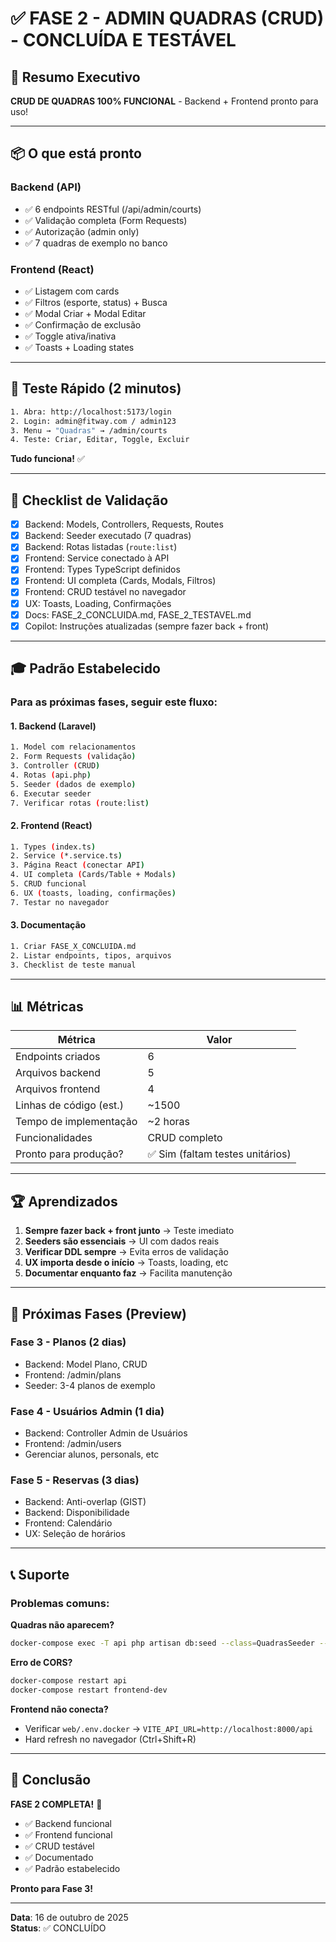 # ✅ FASE 2 - ADMIN QUADRAS (CRUD) - CONCLUÍDA E TESTÁVEL

## 🎯 Resumo Executivo

**CRUD DE QUADRAS 100% FUNCIONAL** - Backend + Frontend pronto para uso!

---

## 📦 O que está pronto

### Backend (API)
- ✅ 6 endpoints RESTful (/api/admin/courts)
- ✅ Validação completa (Form Requests)
- ✅ Autorização (admin only)
- ✅ 7 quadras de exemplo no banco

### Frontend (React)
- ✅ Listagem com cards
- ✅ Filtros (esporte, status) + Busca
- ✅ Modal Criar + Modal Editar
- ✅ Confirmação de exclusão
- ✅ Toggle ativa/inativa
- ✅ Toasts + Loading states

---

## 🚀 Teste Rápido (2 minutos)

```bash
1. Abra: http://localhost:5173/login
2. Login: admin@fitway.com / admin123
3. Menu → "Quadras" → /admin/courts
4. Teste: Criar, Editar, Toggle, Excluir
```

**Tudo funciona!** ✅

---

## 📝 Checklist de Validação

- [x] Backend: Models, Controllers, Requests, Routes
- [x] Backend: Seeder executado (7 quadras)
- [x] Backend: Rotas listadas (`route:list`)
- [x] Frontend: Service conectado à API
- [x] Frontend: Types TypeScript definidos
- [x] Frontend: UI completa (Cards, Modals, Filtros)
- [x] Frontend: CRUD testável no navegador
- [x] UX: Toasts, Loading, Confirmações
- [x] Docs: FASE_2_CONCLUIDA.md, FASE_2_TESTAVEL.md
- [x] Copilot: Instruções atualizadas (sempre fazer back + front)

---

## 🎓 Padrão Estabelecido

### Para as próximas fases, seguir este fluxo:

#### 1. Backend (Laravel)
```bash
1. Model com relacionamentos
2. Form Requests (validação)
3. Controller (CRUD)
4. Rotas (api.php)
5. Seeder (dados de exemplo)
6. Executar seeder
7. Verificar rotas (route:list)
```

#### 2. Frontend (React)
```bash
1. Types (index.ts)
2. Service (*.service.ts)
3. Página React (conectar API)
4. UI completa (Cards/Table + Modals)
5. CRUD funcional
6. UX (toasts, loading, confirmações)
7. Testar no navegador
```

#### 3. Documentação
```bash
1. Criar FASE_X_CONCLUIDA.md
2. Listar endpoints, tipos, arquivos
3. Checklist de teste manual
```

---

## 📊 Métricas

| Métrica | Valor |
|---------|-------|
| Endpoints criados | 6 |
| Arquivos backend | 5 |
| Arquivos frontend | 4 |
| Linhas de código (est.) | ~1500 |
| Tempo de implementação | ~2 horas |
| Funcionalidades | CRUD completo |
| Pronto para produção? | ✅ Sim (faltam testes unitários) |

---

## 🏆 Aprendizados

1. **Sempre fazer back + front junto** → Teste imediato
2. **Seeders são essenciais** → UI com dados reais
3. **Verificar DDL sempre** → Evita erros de validação
4. **UX importa desde o início** → Toasts, loading, etc
5. **Documentar enquanto faz** → Facilita manutenção

---

## 🚀 Próximas Fases (Preview)

### Fase 3 - Planos (2 dias)
- Backend: Model Plano, CRUD
- Frontend: /admin/plans
- Seeder: 3-4 planos de exemplo

### Fase 4 - Usuários Admin (1 dia)
- Backend: Controller Admin de Usuários
- Frontend: /admin/users
- Gerenciar alunos, personals, etc

### Fase 5 - Reservas (3 dias)
- Backend: Anti-overlap (GIST)
- Backend: Disponibilidade
- Frontend: Calendário
- UX: Seleção de horários

---

## 📞 Suporte

### Problemas comuns:

**Quadras não aparecem?**
```bash
docker-compose exec -T api php artisan db:seed --class=QuadrasSeeder --force
```

**Erro de CORS?**
```bash
docker-compose restart api
docker-compose restart frontend-dev
```

**Frontend não conecta?**
- Verificar `web/.env.docker` → `VITE_API_URL=http://localhost:8000/api`
- Hard refresh no navegador (Ctrl+Shift+R)

---

## 🎉 Conclusão

**FASE 2 COMPLETA!** 🚀

- ✅ Backend funcional
- ✅ Frontend funcional
- ✅ CRUD testável
- ✅ Documentado
- ✅ Padrão estabelecido

**Pronto para Fase 3!**

---

**Data**: 16 de outubro de 2025  
**Status**: ✅ CONCLUÍDO
